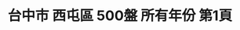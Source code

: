 ---
title: "台中市 西屯區 500盤 所有年份 第1頁"
description: "台中市 西屯區 500盤 所有年份 獲獎餐廳 第1頁"
keywords:
  - 美食競賽
  - 台灣美食
  - 美食精選
datePublished: "2025-06-30"
dateModified: "2025-07-04"
city: "台中市"
district: "西屯區"
award: "500盤"
year: "所有年份"
page: 1
count: 5

restaurants:
  - name: "橘色涮涮屋台中館"
    city: "台中市"
    district: "西屯區"
    address: "407台中市西屯區市政路581-8號"
    phone: "0422585655"
    geo: "24.160533651943172, 120.63453922654794"
    link: "台中市/西屯區/橘色涮涮屋台中館"
    google_map: "https://maps.app.goo.gl/7JUXZEArcipuWwc6A"
    footinder: ""
    award:
    - name: "500盤"
      year: "2024"
  - name: "元紀．台灣菜"
    city: "台中市"
    district: "西屯區"
    address: "台中市西屯區安和東路5號"
    phone: "0423586368"
    geo: "24.174323830875057, 120.62373768618482"
    link: "台中市/西屯區/元紀_台灣菜"
    google_map: "https://maps.app.goo.gl/KoXqNq9PGGYY3sLG7"
    footinder: "https://footinder.com.tw/%e5%8f%b0%e4%b8%ad%e5%b8%82%e8%a5%bf%e5%b1%af%e5%8d%80/362120/"
    award:
    - name: "500盤"
      year: "2024"
  - name: "三元花園韓式餐廳 台中店"
    city: "台中市"
    district: "西屯區"
    address: "407台中市西屯區台灣大道四段1962號"
    phone: "0423594066"
    geo: "24.182908892072682, 120.59914001486979"
    link: "台中市/西屯區/三元花園韓式餐廳_台中店"
    google_map: "https://maps.app.goo.gl/VETBVCcF3Ged1M7AA"
    footinder: "https://footinder.com.tw/%E5%8F%B0%E4%B8%AD%E5%B8%82%E8%A5%BF%E5%B1%AF%E5%8D%80/13416/"
    award:
    - name: "500盤"
      year: "2024"
  - name: "頂粵吉品"
    city: "台中市"
    district: "西屯區"
    address: "台中市西屯區市政南一路288號"
    phone: "0422534688"
    geo: "24.158497614633525, 120.63108472335189"
    link: "台中市/西屯區/頂粵吉品"
    google_map: "https://maps.app.goo.gl/aWoTiE6UNYCZafFT6"
    footinder: "https://footinder.com.tw/%e5%8f%b0%e4%b8%ad%e5%b8%82%e8%a5%bf%e5%b1%af%e5%8d%80/131520/"
    award:
    - name: "500盤"
      year: "2024"
  - name: "Atipic亞提法式餐廳"
    city: "台中市"
    district: "西屯區"
    address: "台中市西屯區重慶路141之3號"
    phone: "0423164891"
    geo: "24.166414309165567, 120.65626423516949"
    link: "台中市/西屯區/Atipic亞提法式餐廳"
    google_map: "https://maps.app.goo.gl/pmSzVe3f2WmQWPv17"
    footinder: ""
    award:
    - name: "500盤"
      year: "2024"
---